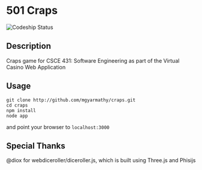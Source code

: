 501 Craps
===============

![Codeship Status](https://www.codeship.io/projects/b419d580-a8a2-0131-79ea-22381754a5f1/status)

Description
-----------
Craps game for CSCE 431: Software Engineering as part of the Virtual Casino Web Application

Usage
-----------
```
git clone http://github.com/mgyarmathy/craps.git
cd craps
npm install
node app
```
and point your browser to `localhost:3000`

Special Thanks
-----------
@diox for webdiceroller/diceroller.js, which is built using Three.js and Phisijs
